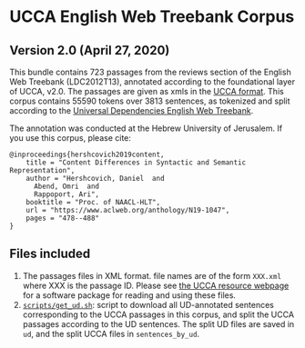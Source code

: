 UCCA English Web Treebank Corpus
================================
Version 2.0 (April 27, 2020)
-----------------------------

This bundle contains 723 passages from the reviews section of the English Web Treebank (LDC2012T13),
annotated according to the foundational layer of UCCA, v2.0. 
The passages are given as xmls in the [UCCA format](https://github.com/UniversalConceptualCognitiveAnnotation/docs/blob/master/FORMAT.md).
This corpus contains 55590 tokens over 3813 sentences, as tokenized and split according
to the [Universal Dependencies English Web Treebank](http://github.com/UniversalDependencies/UD_English-EWT).

The annotation was conducted at the Hebrew University of Jerusalem. If you use this corpus, please cite:

```
@inproceedings{hershcovich2019content,
    title = "Content Differences in Syntactic and Semantic Representation",
    author = "Hershcovich, Daniel  and
      Abend, Omri  and
      Rappoport, Ari",
    booktitle = "Proc. of NAACL-HLT",
    url = "https://www.aclweb.org/anthology/N19-1047",
    pages = "478--488"
}
```

Files included
--------------
1. The passages files in XML format. file names are of the form `XXX.xml` where XXX 
   is the passage ID. Please see [the UCCA resource webpage](http://www.cs.huji.ac.il/~oabend/ucca.html)
   for a software package for reading and using these files.
3. [`scripts/get_ud.sh`](scripts/get_ud.sh): script to download all UD-annotated sentences corresponding
   to the UCCA passages in this corpus, and split the UCCA passages according to the UD sentences.
   The split UD files are saved in `ud`, and the split UCCA files in `sentences_by_ud`.
